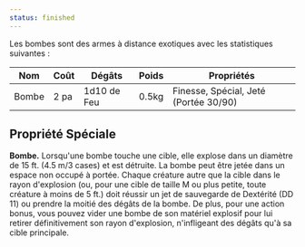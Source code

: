 ```yaml
---
status: finished
---
```

Les bombes sont des armes à distance exotiques avec les statistiques suivantes : 

| Nom   | Coût | Dégâts      | Poids | Propriétés                            |
| ----- | ---- | ----------- | ----- | ------------------------------------- |
| Bombe | 2 pa | 1d10 de Feu | 0.5kg | Finesse, Spécial, Jeté (Portée 30/90) |

## Propriété Spéciale

**Bombe.** Lorsqu'une bombe touche une cible, elle explose dans un diamètre de 15 ft. (4.5 m/3 cases) et est détruite. La bombe peut être jetée dans un espace non occupé à portée. Chaque créature autre que la cible dans le rayon d'explosion (ou, pour une cible de taille M ou plus petite, toute créature à moins de 5 ft.) doit réussir un jet de sauvegarde de Dextérité (DD 11) ou prendre la moitié des dégâts de la bombe.
De plus, pour une action bonus, vous pouvez vider une bombe de son matériel explosif pour lui retirer définitivement son rayon d'explosion, n'infligeant des dégâts qu'à sa cible principale.